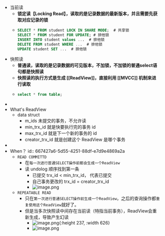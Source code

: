 - 当前读
	- **锁定读【Locking Read】，读取的是记录数据的最新版本，并且需要先获取对应记录的锁**
	- ```sql
	  SELECT * FROM student LOCK IN SHARE MODE;  # 共享锁
	  SELECT * FROM student FOR UPDATE; # 排他锁
	  INSERT INTO student values ...  # 排他锁
	  DELETE FROM student WHERE ...  # 排他锁
	  UPDATE student SET ...  # 排他锁
	  ```
- 快照读
	- **普通读，读取的是记录数据的可见版本，不加锁，不加锁的普通select语句都是快照读**
	- **快照读的执行方式是生成 [[ReadView]]，直接利用 [[MVCC]] 机制来进行读取**
	- ```sql
	  select * from table;
	  ```
-
- What's ReadView
	- data struct
		- m_ids 未提交的事务，不允许读
		- min_trx_id 就是快要执行完的事务 id
		- max_trx_id 就是下一个新的事务的 id
		- creator_trx_id 就是创建这个 ReadView 是哪个事务
-
- When？
  id:: 667427a6-5d55-4251-88df-e7d9e4869a2a
	- `READ COMMITTD`
		- 在`每一次进行普通SELECT操作前都会生成一个ReadView`
		- 读 undolog 顺序找到第一条
			- 已提交 trx_id < min_trx_id， 代表已提交
			- 自己事务更改的 trx_id = creator_trx_id
			- ![image.png](https://cdn.nlark.com/yuque/0/2022/png/22070997/1653554265834-8933dc8c-a62d-4cb0-9bf3-7bbd1e045946.png#clientId=u21246102-96ae-4&crop=0&crop=0&crop=1&crop=1&from=paste&height=566&id=u81e9f2eb&margin=%5Bobject%20Object%5D&name=image.png&originHeight=707&originWidth=1810&originalType=binary&ratio=1&rotation=0&showTitle=false&size=212731&status=done&style=none&taskId=u0e9c7aca-cbd4-445d-a65e-caf39f81510&title=&width=1448)
	- `REPEATABLE READ`
		- 只在`第一次进行普通SELECT操作前生成一个ReadView`，之后的查询操作都`重复使用这个ReadView`就好了。
		- 但是当多次快照读中间存在当前读（特指当前事务），ReadView会重新生成，导致产生幻读
			- ![image.png](https://cdn.nlark.com/yuque/0/2022/png/22070997/1653556503844-0dfc46df-5abe-465d-8f14-89bdf4166025.png#clientId=u21246102-96ae-4&crop=0&crop=0&crop=1&crop=1&from=paste&height=502&id=u6f1fa510&margin=%5Bobject%20Object%5D&name=image.png&originHeight=627&originWidth=1717&originalType=binary&ratio=1&rotation=0&showTitle=false&size=169599&status=done&style=none&taskId=u4b5a39bb-3123-4e6b-9856-6edd90a0aad&title=&width=1373.6){:height 237, :width 626}
			- ![image.png](https://cdn.nlark.com/yuque/0/2022/png/22070997/1653556832381-8a03a62a-4403-40fd-81fa-051f10085255.png#clientId=u21246102-96ae-4&crop=0&crop=0&crop=1&crop=1&from=paste&height=509&id=u2cc91172&margin=%5Bobject%20Object%5D&name=image.png&originHeight=636&originWidth=1496&originalType=binary&ratio=1&rotation=0&showTitle=false&size=102269&status=done&style=none&taskId=ud937a1a0-442e-402c-a5eb-50cc5ecf454&title=&width=1196.8)
